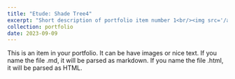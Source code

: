 ```yaml
---
title: "Etude: Shade Tree4"
excerpt: "Short description of portfolio item number 1<br/><img src='/artworks/shade_tree4.jpg'>"
collection: portfolio
date: 2023-09-09
---
```


This is an item in your portfolio. It can be have images or nice text. If you name the file .md, it will be parsed as markdown. If you name the file .html, it will be parsed as HTML. 
